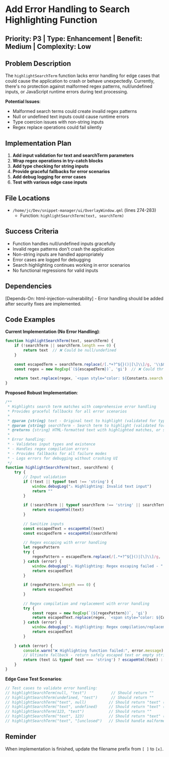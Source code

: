 # Add Error Handling to Search Highlighting Function

## Priority: P3 | Type: Enhancement | Benefit: Medium | Complexity: Low

## Problem Description

The `highlightSearchTerm` function lacks error handling for edge cases that could cause the application to crash or behave unexpectedly. Currently, there's no protection against malformed regex patterns, null/undefined inputs, or JavaScript runtime errors during text processing.

**Potential Issues**:
- Malformed search terms could create invalid regex patterns
- Null or undefined text inputs could cause runtime errors
- Type coercion issues with non-string inputs
- Regex replace operations could fail silently

## Implementation Plan

1. **Add input validation for text and searchTerm parameters**
2. **Wrap regex operations in try-catch blocks**
3. **Add type checking for string inputs**
4. **Provide graceful fallbacks for error scenarios**
5. **Add debug logging for error cases**
6. **Test with various edge case inputs**

## File Locations

- `/home/jc/Dev/snippet-manager/ui/OverlayWindow.qml` (lines 274-283)
  - Function: `highlightSearchTerm(text, searchTerm)`

## Success Criteria

- Function handles null/undefined inputs gracefully
- Invalid regex patterns don't crash the application
- Non-string inputs are handled appropriately  
- Error cases are logged for debugging
- Search highlighting continues working in error scenarios
- No functional regressions for valid inputs

## Dependencies

[Depends-On: html-injection-vulnerability] - Error handling should be added after security fixes are implemented.

## Code Examples

**Current Implementation (No Error Handling)**:
```javascript
function highlightSearchTerm(text, searchTerm) {
    if (!searchTerm || searchTerm.length === 0) {
        return text  // ❌ Could be null/undefined
    }
    
    const escapedTerm = searchTerm.replace(/[.*+?^${}()|[\]\\]/g, '\\$&')  // ❌ Could fail
    const regex = new RegExp(`(${escapedTerm})`, 'gi')  // ❌ Could throw
    
    return text.replace(regex, `<span style="color: ${Constants.search.matchHighlightTextColor};">$1</span>`)  // ❌ Could fail
}
```

**Proposed Robust Implementation**:
```javascript
/**
 * Highlights search term matches with comprehensive error handling
 * Provides graceful fallbacks for all error scenarios
 * 
 * @param {string} text - Original text to highlight (validated for type and existence)  
 * @param {string} searchTerm - Search term to highlight (validated for type and existence)
 * @returns {string} HTML-formatted text with highlighted matches, or safely escaped text on error
 * 
 * Error handling:
 * - Validates input types and existence
 * - Handles regex compilation errors
 * - Provides fallbacks for all failure modes
 * - Logs errors for debugging without crashing UI
 */
function highlightSearchTerm(text, searchTerm) {
    try {
        // Input validation
        if (!text || typeof text !== 'string') {
            window.debugLog("⚠️ Highlighting: Invalid text input")
            return ""
        }
        
        if (!searchTerm || typeof searchTerm !== 'string' || searchTerm.length === 0) {
            return escapeHtml(text)
        }
        
        // Sanitize inputs
        const escapedText = escapeHtml(text)
        const escapedTerm = escapeHtml(searchTerm)
        
        // Regex escaping with error handling
        let regexPattern
        try {
            regexPattern = escapedTerm.replace(/[.*+?^${}()|[\]\\]/g, '\\$&')
        } catch (error) {
            window.debugLog("⚠️ Highlighting: Regex escaping failed - " + error.message)
            return escapedText
        }
        
        if (regexPattern.length === 0) {
            return escapedText
        }
        
        // Regex compilation and replacement with error handling
        try {
            const regex = new RegExp(`(${regexPattern})`, 'gi')
            return escapedText.replace(regex, `<span style="color: ${Constants.search.matchHighlightTextColor};">$1</span>`)
        } catch (error) {
            window.debugLog("⚠️ Highlighting: Regex compilation/replacement failed - " + error.message)
            return escapedText
        }
        
    } catch (error) {
        console.warn("❌ Highlighting function failed:", error.message)
        // Ultimate fallback - return safely escaped text or empty string
        return (text && typeof text === 'string') ? escapeHtml(text) : ""
    }
}
```

**Edge Case Test Scenarios**:
```javascript
// Test cases to validate error handling:
// highlightSearchTerm(null, "test")           // Should return ""
// highlightSearchTerm(undefined, "test")      // Should return ""
// highlightSearchTerm("text", null)          // Should return "text" (escaped)
// highlightSearchTerm("text", undefined)     // Should return "text" (escaped)
// highlightSearchTerm(123, "test")           // Should return ""
// highlightSearchTerm("text", 123)           // Should return "text" (escaped)
// highlightSearchTerm("text", "[unclosed")   // Should handle malformed regex gracefully
```

## Reminder

When implementation is finished, update the filename prefix from `[ ]` to `[x]`.